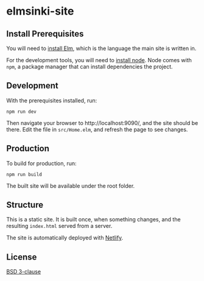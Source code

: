 # elmsinki-site

## Install Prerequisites

You will need to [install Elm](https://guide.elm-lang.org/install.html), which is the language the main site is written in.

For the development tools, you will need to [install node](https://nodejs.org/en/download/). Node comes with `npm`, a package manager that can install dependencies the project.

## Development

With the prerequisites installed, run:

```shell
npm run dev
```

Then navigate your browser to http://localhost:9090/, and the site should be there.
Edit the file in `src/Home.elm`, and refresh the page to see changes.

## Production

To build for production, run:

```shell
npm run build
```

The built site will be available under the root folder.

## Structure

This is a static site. It is built once, when something changes, and the resulting `index.html` served from a server.

The site is automatically deployed with [Netlify](https://netlify.com).

## License

[BSD 3-clause](LICENSE)
